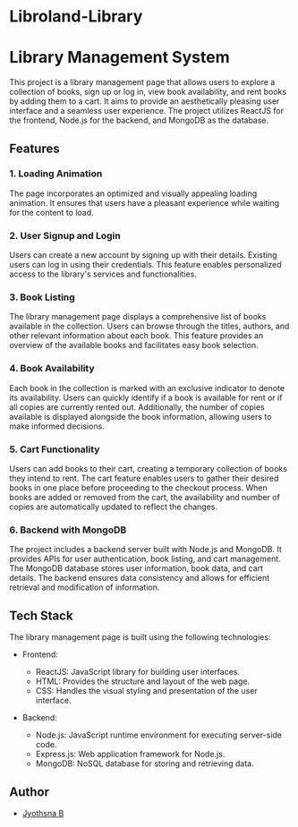 # Libroland-Library
# Library Management System

This project is a library management page that allows users to explore a collection of books, sign up or log in, view book availability, and rent books by adding them to a cart. It aims to provide an aesthetically pleasing user interface and a seamless user experience. The project utilizes ReactJS for the frontend, Node.js for the backend, and MongoDB as the database.

## Features

### 1. Loading Animation
The page incorporates an optimized and visually appealing loading animation. It ensures that users have a pleasant experience while waiting for the content to load.

### 2. User Signup and Login
Users can create a new account by signing up with their details. Existing users can log in using their credentials. This feature enables personalized access to the library's services and functionalities.

### 3. Book Listing
The library management page displays a comprehensive list of books available in the collection. Users can browse through the titles, authors, and other relevant information about each book. This feature provides an overview of the available books and facilitates easy book selection.

### 4. Book Availability
Each book in the collection is marked with an exclusive indicator to denote its availability. Users can quickly identify if a book is available for rent or if all copies are currently rented out. Additionally, the number of copies available is displayed alongside the book information, allowing users to make informed decisions.

### 5. Cart Functionality
Users can add books to their cart, creating a temporary collection of books they intend to rent. The cart feature enables users to gather their desired books in one place before proceeding to the checkout process. When books are added or removed from the cart, the availability and number of copies are automatically updated to reflect the changes.

### 6. Backend with MongoDB
The project includes a backend server built with Node.js and MongoDB. It provides APIs for user authentication, book listing, and cart management. The MongoDB database stores user information, book data, and cart details. The backend ensures data consistency and allows for efficient retrieval and modification of information.

## Tech Stack

The library management page is built using the following technologies:

- Frontend:
  - ReactJS: JavaScript library for building user interfaces.
  - HTML: Provides the structure and layout of the web page.
  - CSS: Handles the visual styling and presentation of the user interface.

- Backend:
  - Node.js: JavaScript runtime environment for executing server-side code.
  - Express.js: Web application framework for Node.js.
  - MongoDB: NoSQL database for storing and retrieving data.

## Author

- [Jyothsna B](https://github.com/Jyoth-sna)
